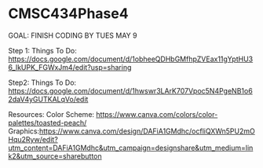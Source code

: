 # CMSC434Phase4
GOAL: FINISH CODING BY TUES MAY 9

Step 1: 
Things To Do: https://docs.google.com/document/d/1obheeQDHbGMfhpZVEax11gYptHU36_IkUPK_FGWxJm4/edit?usp=sharing

Step2:
Things To Do: https://docs.google.com/document/d/1hwswr3LArK707Vpoc5N4PgeNB1o62daV4yGUTKALqVo/edit

Resources: 
Color Scheme: https://www.canva.com/colors/color-palettes/toasted-peach/
Graphics:https://www.canva.com/design/DAFiA1GMdhc/ocfliQXWn5PU2mOHqu2Ryw/edit?utm_content=DAFiA1GMdhc&utm_campaign=designshare&utm_medium=link2&utm_source=sharebutton
